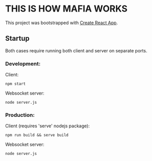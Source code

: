 # THIS IS HOW MAFIA WORKS

This project was bootstrapped with [Create React App](https://github.com/facebook/create-react-app).

## Startup

Both cases require running both client and server on separate ports.

### Development:

Client:
```
npm start
```

Websocket server:
```
node server.js
```

### Production:

Client (requires 'serve' nodejs package):
```
npm run build && serve build
```

Websocket server:
```
node server.js
```
